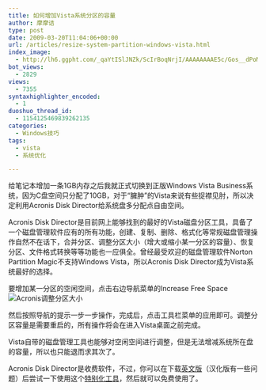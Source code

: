 ```yaml
---
title: 如何增加Vista系统分区的容量
author: 摩摩诘
type: post
date: 2009-03-20T11:04:06+00:00
url: /articles/resize-system-partition-windows-vista.html
index_image:
  - http://lh6.ggpht.com/_qaYtISlJNZk/ScIrBoqNrjI/AAAAAAAAE5c/Gos__dPoMMI/s200/acronis.jpg
bot_views:
  - 2829
views:
  - 7355
syntaxhighlighter_encoded:
  - 1
duoshuo_thread_id:
  - 1154125469839262135
categories:
  - Windows技巧
tags:
  - vista
  - 系统优化

---
```

给笔记本增加一条1GB内存之后我就正式切换到正版Windows Vista Business系统，因为C盘空间只分配了10GB，对于“臃肿”的Vista来说有些捉襟见肘，所以决定利用Acronis Disk Director给系统盘多分配点自由空间。

Acronis Disk Director是目前网上能够找到的最好的Vista磁盘分区工具，具备了一个磁盘管理软件应有的所有功能，创建、复制、删除、格式化等常规磁盘管理操作自然不在话下，合并分区、调整分区大小（增大或缩小某一分区的容量）、恢复分区、文件格式转换等等功能也一应俱全。曾经最受欢迎的磁盘管理软件Norton Partition Magic不支持Windows Vista，所以Acronis Disk Director成为Vista系统最好的选择。

<!--more-->

要增加某一分区的空闲空间，点击右边导航菜单的Increase Free Space![Acronis调整分区大小][1]

然后按照导航的提示一步一步操作，完成后，点击工具栏菜单的应用即可。调整分区容量是需要重启的，所有操作将会在进入Vista桌面之前完成。

Vista自带的磁盘管理工具也能够对空闲空间进行调整，但是无法增减系统所在盘的容量，所以也只能退而求其次了。

Acronis Disk Director是收费软件，不过，你可以在下载[英文版][2]（汉化版有一些问题）后尝试一下使用这个[特别化工具][3]，然后就可以免费使用了。

 [1]: https://www.digglife.net/wp-content/uploads/archive/acronis-increase.jpg
 [2]: http://www.acronis.com/homecomputing/download/link/?DiskDirectorSuite10.0_d_en.exe "Acronis Disk Director英文版"
 [3]: http://www.fileden.com/getfile.php?file_path=http://www.fileden.com/files/2008/11/6/2176503/Acronis-keygen.zip
